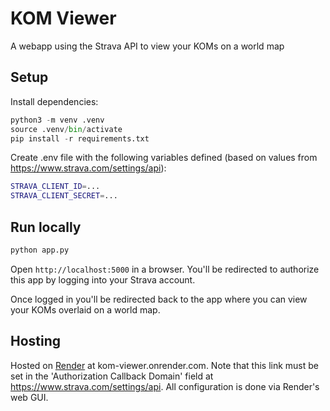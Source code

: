 # KOM Viewer

A webapp using the Strava API to view your KOMs on a world map

## Setup

Install dependencies:

```python
python3 -m venv .venv
source .venv/bin/activate
pip install -r requirements.txt
```

Create .env file with the following variables defined (based on values from https://www.strava.com/settings/api):

```bash
STRAVA_CLIENT_ID=...
STRAVA_CLIENT_SECRET=...
```

## Run locally

```bash
python app.py
```

Open `http://localhost:5000` in a browser. You'll be redirected to authorize this app by logging into your Strava account.

Once logged in you'll be redirected back to the app where you can view your KOMs overlaid on a world map.

## Hosting

Hosted on [Render](https://render.com/) at kom-viewer.onrender.com. Note that this link must be set in the 'Authorization Callback Domain' field at https://www.strava.com/settings/api. All configuration is done via Render's web GUI.
